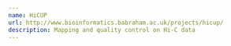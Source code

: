 ```yaml
---
name: HiCUP
url: http://www.bioinformatics.babraham.ac.uk/projects/hicup/
description: Mapping and quality control on Hi-C data
---
```

